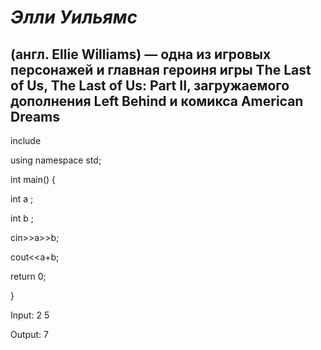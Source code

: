# ***Элли Уильямс***

## (англ. Ellie Williams) — одна из игровых персонажей и главная героиня игры The Last of Us, The Last of Us: Part II, загружаемого дополнения Left Behind и комикса American Dreams

include <iostream>

using namespace std;

int main() {

int a ;

int b ;

cin>>a>>b;

cout<<a+b;

return 0;

}

Input: 2 5

Output: 7

